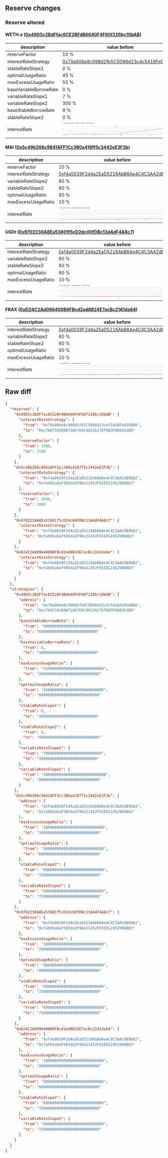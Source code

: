 ## Reserve changes

### Reserve altered

#### WETH.e ([0x49D5c2BdFfac6CE2BFdB6640F4F80f226bc10bAB](https://snowscan.xyz/address/0x49D5c2BdFfac6CE2BFdB6640F4F80f226bc10bAB))

| description | value before | value after |
| --- | --- | --- |
| reserveFactor | 10 % | 15 % |
| interestRateStrategy | [0x79a906e8c998d2fb5C5D66d23c4c5416Fe0168D6](https://snowscan.xyz/address/0x79a906e8c998d2fb5C5D66d23c4c5416Fe0168D6) | [0xc76EF342898f1AE7E6C4632627Df683FAD8563DD](https://snowscan.xyz/address/0xc76EF342898f1AE7E6C4632627Df683FAD8563DD) |
| stableRateSlope1 | 0 % | 4 % |
| optimalUsageRatio | 45 % | 80 % |
| maxExcessUsageRatio | 55 % | 20 % |
| baseVariableBorrowRate | 0 % | 1 % |
| variableRateSlope1 | 7 % | 3.8 % |
| variableRateSlope2 | 300 % | 80 % |
| baseStableBorrowRate | 9 % | 6.8 % |
| stableRateSlope2 | 0 % | 80 % |
| interestRate | ![before](/.assets/be291dc02d59fb42923f19f29caa401129501a47.svg) | ![after](/.assets/2bed3d1cc40e3ecced7768caf9f6695c5217d96f.svg) |

#### MAI ([0x5c49b268c9841AFF1Cc3B0a418ff5c3442eE3F3b](https://snowscan.xyz/address/0x5c49b268c9841AFF1Cc3B0a418ff5c3442eE3F3b))

| description | value before | value after |
| --- | --- | --- |
| reserveFactor | 10 % | 20 % |
| interestRateStrategy | [0xf4a0039F2d4a2EaD5216AbB6Ae4C4C3AA2dB9b82](https://snowscan.xyz/address/0xf4a0039F2d4a2EaD5216AbB6Ae4C4C3AA2dB9b82) | [0xfab05a6aF585da2F96e21452F91E812452996BD3](https://snowscan.xyz/address/0xfab05a6aF585da2F96e21452F91E812452996BD3) |
| variableRateSlope2 | 60 % | 75 % |
| stableRateSlope2 | 60 % | 75 % |
| optimalUsageRatio | 90 % | 80 % |
| maxExcessUsageRatio | 10 % | 20 % |
| interestRate | ![before](/.assets/24aea288aafbdead424aa0c4d79f42141f457a50.svg) | ![after](/.assets/b075925b933e4a9a254e5b3a21a83a6eae64a797.svg) |

#### USDt ([0x9702230A8Ea53601f5cD2dc00fDBc13d4dF4A8c7](https://snowscan.xyz/address/0x9702230A8Ea53601f5cD2dc00fDBc13d4dF4A8c7))

| description | value before | value after |
| --- | --- | --- |
| interestRateStrategy | [0xf4a0039F2d4a2EaD5216AbB6Ae4C4C3AA2dB9b82](https://snowscan.xyz/address/0xf4a0039F2d4a2EaD5216AbB6Ae4C4C3AA2dB9b82) | [0xfab05a6aF585da2F96e21452F91E812452996BD3](https://snowscan.xyz/address/0xfab05a6aF585da2F96e21452F91E812452996BD3) |
| variableRateSlope2 | 60 % | 75 % |
| stableRateSlope2 | 60 % | 75 % |
| optimalUsageRatio | 90 % | 80 % |
| maxExcessUsageRatio | 10 % | 20 % |
| interestRate | ![before](/.assets/24aea288aafbdead424aa0c4d79f42141f457a50.svg) | ![after](/.assets/b075925b933e4a9a254e5b3a21a83a6eae64a797.svg) |

#### FRAX ([0xD24C2Ad096400B6FBcd2ad8B24E7acBc21A1da64](https://snowscan.xyz/address/0xD24C2Ad096400B6FBcd2ad8B24E7acBc21A1da64))

| description | value before | value after |
| --- | --- | --- |
| interestRateStrategy | [0xf4a0039F2d4a2EaD5216AbB6Ae4C4C3AA2dB9b82](https://snowscan.xyz/address/0xf4a0039F2d4a2EaD5216AbB6Ae4C4C3AA2dB9b82) | [0xfab05a6aF585da2F96e21452F91E812452996BD3](https://snowscan.xyz/address/0xfab05a6aF585da2F96e21452F91E812452996BD3) |
| variableRateSlope2 | 60 % | 75 % |
| stableRateSlope2 | 60 % | 75 % |
| optimalUsageRatio | 90 % | 80 % |
| maxExcessUsageRatio | 10 % | 20 % |
| interestRate | ![before](/.assets/24aea288aafbdead424aa0c4d79f42141f457a50.svg) | ![after](/.assets/b075925b933e4a9a254e5b3a21a83a6eae64a797.svg) |

## Raw diff

```json
{
  "reserves": {
    "0x49D5c2BdFfac6CE2BFdB6640F4F80f226bc10bAB": {
      "interestRateStrategy": {
        "from": "0x79a906e8c998d2fb5C5D66d23c4c5416Fe0168D6",
        "to": "0xc76EF342898f1AE7E6C4632627Df683FAD8563DD"
      },
      "reserveFactor": {
        "from": 1000,
        "to": 1500
      }
    },
    "0x5c49b268c9841AFF1Cc3B0a418ff5c3442eE3F3b": {
      "interestRateStrategy": {
        "from": "0xf4a0039F2d4a2EaD5216AbB6Ae4C4C3AA2dB9b82",
        "to": "0xfab05a6aF585da2F96e21452F91E812452996BD3"
      },
      "reserveFactor": {
        "from": 1000,
        "to": 2000
      }
    },
    "0x9702230A8Ea53601f5cD2dc00fDBc13d4dF4A8c7": {
      "interestRateStrategy": {
        "from": "0xf4a0039F2d4a2EaD5216AbB6Ae4C4C3AA2dB9b82",
        "to": "0xfab05a6aF585da2F96e21452F91E812452996BD3"
      }
    },
    "0xD24C2Ad096400B6FBcd2ad8B24E7acBc21A1da64": {
      "interestRateStrategy": {
        "from": "0xf4a0039F2d4a2EaD5216AbB6Ae4C4C3AA2dB9b82",
        "to": "0xfab05a6aF585da2F96e21452F91E812452996BD3"
      }
    }
  },
  "strategies": {
    "0x49D5c2BdFfac6CE2BFdB6640F4F80f226bc10bAB": {
      "address": {
        "from": "0x79a906e8c998d2fb5C5D66d23c4c5416Fe0168D6",
        "to": "0xc76EF342898f1AE7E6C4632627Df683FAD8563DD"
      },
      "baseStableBorrowRate": {
        "from": "90000000000000000000000000",
        "to": "68000000000000000000000000"
      },
      "baseVariableBorrowRate": {
        "from": 0,
        "to": "10000000000000000000000000"
      },
      "maxExcessUsageRatio": {
        "from": "550000000000000000000000000",
        "to": "200000000000000000000000000"
      },
      "optimalUsageRatio": {
        "from": "450000000000000000000000000",
        "to": "800000000000000000000000000"
      },
      "stableRateSlope1": {
        "from": 0,
        "to": "40000000000000000000000000"
      },
      "stableRateSlope2": {
        "from": 0,
        "to": "800000000000000000000000000"
      },
      "variableRateSlope1": {
        "from": "70000000000000000000000000",
        "to": "38000000000000000000000000"
      },
      "variableRateSlope2": {
        "from": "3000000000000000000000000000",
        "to": "800000000000000000000000000"
      }
    },
    "0x5c49b268c9841AFF1Cc3B0a418ff5c3442eE3F3b": {
      "address": {
        "from": "0xf4a0039F2d4a2EaD5216AbB6Ae4C4C3AA2dB9b82",
        "to": "0xfab05a6aF585da2F96e21452F91E812452996BD3"
      },
      "maxExcessUsageRatio": {
        "from": "100000000000000000000000000",
        "to": "200000000000000000000000000"
      },
      "optimalUsageRatio": {
        "from": "900000000000000000000000000",
        "to": "800000000000000000000000000"
      },
      "stableRateSlope2": {
        "from": "600000000000000000000000000",
        "to": "750000000000000000000000000"
      },
      "variableRateSlope2": {
        "from": "600000000000000000000000000",
        "to": "750000000000000000000000000"
      }
    },
    "0x9702230A8Ea53601f5cD2dc00fDBc13d4dF4A8c7": {
      "address": {
        "from": "0xf4a0039F2d4a2EaD5216AbB6Ae4C4C3AA2dB9b82",
        "to": "0xfab05a6aF585da2F96e21452F91E812452996BD3"
      },
      "maxExcessUsageRatio": {
        "from": "100000000000000000000000000",
        "to": "200000000000000000000000000"
      },
      "optimalUsageRatio": {
        "from": "900000000000000000000000000",
        "to": "800000000000000000000000000"
      },
      "stableRateSlope2": {
        "from": "600000000000000000000000000",
        "to": "750000000000000000000000000"
      },
      "variableRateSlope2": {
        "from": "600000000000000000000000000",
        "to": "750000000000000000000000000"
      }
    },
    "0xD24C2Ad096400B6FBcd2ad8B24E7acBc21A1da64": {
      "address": {
        "from": "0xf4a0039F2d4a2EaD5216AbB6Ae4C4C3AA2dB9b82",
        "to": "0xfab05a6aF585da2F96e21452F91E812452996BD3"
      },
      "maxExcessUsageRatio": {
        "from": "100000000000000000000000000",
        "to": "200000000000000000000000000"
      },
      "optimalUsageRatio": {
        "from": "900000000000000000000000000",
        "to": "800000000000000000000000000"
      },
      "stableRateSlope2": {
        "from": "600000000000000000000000000",
        "to": "750000000000000000000000000"
      },
      "variableRateSlope2": {
        "from": "600000000000000000000000000",
        "to": "750000000000000000000000000"
      }
    }
  }
}
```